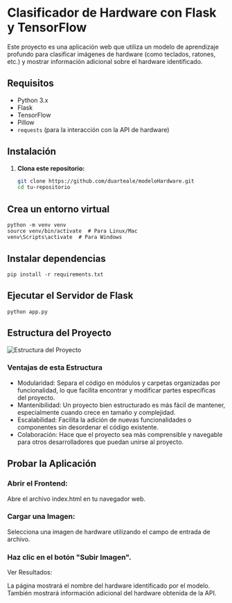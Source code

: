 # Clasificador de Hardware con Flask y TensorFlow

Este proyecto es una aplicación web que utiliza un modelo de aprendizaje profundo para clasificar imágenes de hardware (como teclados, ratones, etc.) y mostrar información adicional sobre el hardware identificado.

## Requisitos

- Python 3.x
- Flask
- TensorFlow
- Pillow
- `requests` (para la interacción con la API de hardware)
  
## Instalación

1. **Clona este repositorio:**
   ```bash
   git clone https://github.com/duarteale/modeloHardware.git
   cd tu-repositorio

## Crea un entorno virtual 
```
python -m venv venv
source venv/bin/activate  # Para Linux/Mac
venv\Scripts\activate  # Para Windows
```
## Instalar dependencias
```
pip install -r requirements.txt
```
## Ejecutar el Servidor de Flask
```
python app.py
```
## Estructura del Proyecto
![Estructura del Proyecto](/data/images/estructura.PNG)

### Ventajas de esta Estructura
* Modularidad: Separa el código en módulos y carpetas organizadas por funcionalidad, lo que facilita encontrar y modificar partes específicas del proyecto.
* Mantenibilidad: Un proyecto bien estructurado es más fácil de mantener, especialmente cuando crece en tamaño y complejidad.
* Escalabilidad: Facilita la adición de nuevas funcionalidades o componentes sin desordenar el código existente.
* Colaboración: Hace que el proyecto sea más comprensible y navegable para otros desarrolladores que puedan unirse al proyecto.

## Probar la Aplicación
### Abrir el Frontend:
Abre el archivo index.html en tu navegador web.

### Cargar una Imagen:
Selecciona una imagen de hardware utilizando el campo de entrada de archivo.

### Haz clic en el botón "Subir Imagen".
Ver Resultados:

La página mostrará el nombre del hardware identificado por el modelo.
También mostrará información adicional del hardware obtenida de la API.